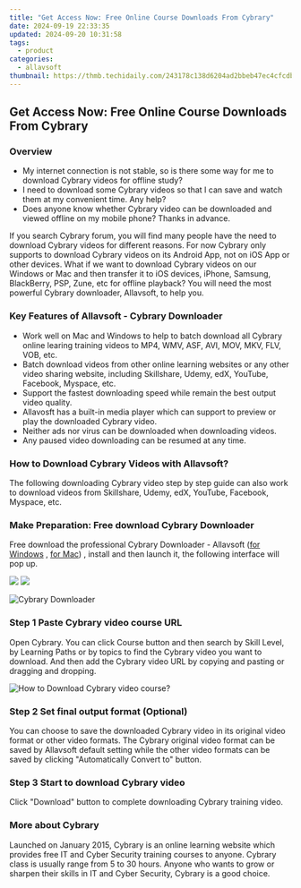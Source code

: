 ```yaml
---
title: "Get Access Now: Free Online Course Downloads From Cybrary"
date: 2024-09-19 22:33:35
updated: 2024-09-20 10:31:58
tags:
  - product
categories:
  - allavsoft
thumbnail: https://thmb.techidaily.com/243178c138d6204ad2bbeb47ec4cfcdba020958c11cab04cb22d5f5327eef01b.jpg
---
```


## Get Access Now: Free Online Course Downloads From Cybrary

### Overview

* My internet connection is not stable, so is there some way for me to download Cybrary videos for offline study?
* I need to download some Cybrary videos so that I can save and watch them at my convenient time. Any help?
* Does anyone know whether Cybrary video can be downloaded and viewed offline on my mobile phone? Thanks in advance.

If you search Cybrary forum, you will find many people have the need to download Cybrary videos for different reasons. For now Cybrary only supports to download Cybrary videos on its Android App, not on iOS App or other devices. What if we want to download Cybrary videos on our Windows or Mac and then transfer it to iOS devices, iPhone, Samsung, BlackBerry, PSP, Zune, etc for offline playback? You will need the most powerful Cybrary downloader, Allavsoft, to help you.

### Key Features of Allavsoft - Cybrary Downloader

* Work well on Mac and Windows to help to batch download all Cybrary online learing training videos to MP4, WMV, ASF, AVI, MOV, MKV, FLV, VOB, etc.
* Batch download videos from other online learning websites or any other video sharing website, including Skillshare, Udemy, edX, YouTube, Facebook, Myspace, etc.
* Support the fastest downloading speed while remain the best output video quality.
* Allavosft has a built-in media player which can support to preview or play the downloaded Cybrary video.
* Neither ads nor virus can be downloaded when downloading videos.
* Any paused video downloading can be resumed at any time.

### How to Download Cybrary Videos with Allavsoft?

The following downloading Cybrary video step by step guide can also work to download videos from Skillshare, Udemy, edX, YouTube, Facebook, Myspace, etc.

### Make Preparation: Free download Cybrary Downloader

Free download the professional Cybrary Downloader - Allavsoft ([for Windows](https://tools.techidaily.com/allavsoft/products/) , [for Mac](https://tools.techidaily.com/allavsoft/products/)) , install and then launch it, the following interface will pop up.

[![](https://www.allavsoft.com/how-to/../images/how-to/free-download-win.jpg)](https://tools.techidaily.com/allavsoft/products/) [![](https://www.allavsoft.com/how-to/../images/how-to/free-download-mac.jpg)](https://tools.techidaily.com/allavsoft/products/)

![Cybrary Downloader](https://www.allavsoft.com/how-to/../images/allavsoft/screen-shot-600.jpg)

### Step 1 Paste Cybrary video course URL

Open Cybrary. You can click Course button and then search by Skill Level, by Learning Paths or by topics to find the Cybrary video you want to download. And then add the Cybrary video URL by copying and pasting or dragging and dropping.

![How to Download Cybrary video course?](https://www.allavsoft.com/how-to/../images/how-to/download-rtmp-video/download-rtmp-video.jpg)

### Step 2 Set final output format (Optional)

You can choose to save the downloaded Cybrary video in its original video format or other video formats. The Cybrary original video format can be saved by Allavsoft default setting while the other video formats can be saved by clicking "Automatically Convert to" button.

### Step 3 Start to download Cybrary video

Click "Download" button to complete downloading Cybrary training video.

### More about Cybrary

Launched on January 2015, Cybrary is an online learning website which provides free IT and Cyber Security training courses to anyone. Cybrary class is usually range from 5 to 30 hours. Anyone who wants to grow or sharpen their skills in IT and Cyber Security, Cybrary is a good choice.

<ins class="adsbygoogle"
     style="display:block"
     data-ad-format="autorelaxed"
     data-ad-client="ca-pub-7571918770474297"
     data-ad-slot="1223367746"></ins>



<ins class="adsbygoogle"
     style="display:block"
     data-ad-client="ca-pub-7571918770474297"
     data-ad-slot="8358498916"
     data-ad-format="auto"
     data-full-width-responsive="true"></ins>
